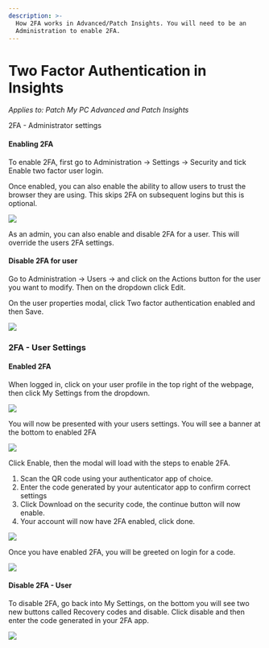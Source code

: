 ```yaml
---
description: >-
  How 2FA works in Advanced/Patch Insights. You will need to be an
  Administration to enable 2FA.
---
```


# Two Factor Authentication in Insights

_Applies to: Patch My PC Advanced and Patch Insights_

2FA - Administrator settings

#### Enabling 2FA

To enable 2FA, first go to Administration -> Settings -> Security and tick Enable two factor user login.&#x20;

Once enabled, you can also enable the ability to allow users to trust the browser they are using. This skips 2FA on subsequent logins but this is optional.&#x20;

![](/_images/image-(320).png "")

As an admin, you can also enable and disable 2FA for a user. This will override the users 2FA settings.

#### Disable 2FA for user

Go to Administration -> Users -> and click on the Actions button for the user you want to modify. Then on the dropdown click Edit.&#x20;

On the user properties modal, click Two factor authentication enabled and then Save.

![](/_images/image-(328).png "")

### 2FA - User Settings

#### Enabled 2FA

When logged in, click on your user profile in the top right of the webpage, then click My Settings from the dropdown.

![](/_images/image-(321).png "")

You will now be presented with your users settings. You will see a banner at the bottom to enabled 2FA

![](/_images/image-(322).png "")

Click Enable, then the modal will load with the steps to enable 2FA.&#x20;

1. Scan the QR code using your authenticator app of choice.&#x20;
2. Enter the code generated by your autenticator app to confirm correct settings
3. Click Download on the security code, the continue button will now enable.&#x20;
4. Your account will now have 2FA enabled, click done.

![](/_images/image-(332).png "")

Once you have enabled 2FA, you will be greeted on login for a code.&#x20;

![](/_images/image-(325).png "")



#### Disable 2FA - User

To disable 2FA, go back into My Settings, on the bottom you will see two new buttons called Recovery codes and disable. Click disable and then enter the code generated in your 2FA app.&#x20;

![](/_images/image-(329).png "")
